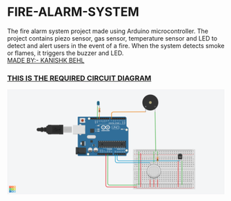 # FIRE-ALARM-SYSTEM
The fire alarm system project made using Arduino microcontroller. The project contains piezo sensor, gas sensor, temperature sensor and LED to detect and alert users in the event of a fire. When the system detects smoke or flames, it triggers the buzzer and LED.    
<a href="https://www.tinkercad.com/things/2zyX5fHCvJZ">
MADE BY:- KANISHK BEHL

<h3>THIS IS THE REQUIRED CIRCUIT DIAGRAM</h3>
<div align="center">
  <a href="https://github.com/othneildrew/Best-README-Template">
    <img src="FIRE ALARM SYSTEM.png" alt="Logo" width="1500">
  </a>
</div>

